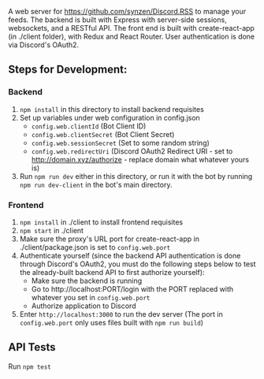 A web server for https://github.com/synzen/Discord.RSS to manage your feeds. The backend is built with Express with server-side sessions, websockets, and a RESTful API. The front end is built with create-react-app (in ./client folder), with Redux and React Router. User authentication is done via Discord's OAuth2.

## Steps for Development:

### Backend

1. `npm install` in this directory to install backend requisites
2. Set up variables under web configuration in config.json
   - `config.web.clientId` (Bot Client ID)
   - `config.web.clientSecret` (Bot Client Secret)
   - `config.web.sessionSecret` (Set to some random string)
   - `config.web.redirectUri` (Discord OAuth2 Redirect URI - set to http://domain.xyz/authorize - replace domain what whatever yours is)
3. Run `npm run dev` either in this directory, or run it with the bot by running `npm run dev-client` in the bot's main directory.

### Frontend

1. `npm install` in ./client to install frontend requisites
2. `npm start` in ./client
3. Make sure the proxy's URL port for create-react-app in ./client/package.json is set to `config.web.port`
4. Authenticate yourself (since the backend API authentication is done through Discord's OAuth2, you must do the following steps below to test the already-built backend API to first authorize yourself):
    - Make sure the backend is running
    - Go to http://localhost:PORT/login with the PORT replaced with whatever you set in `config.web.port`
    - Authorize application to Discord
8. Enter `http://localhost:3000` to run the dev server (The port in `config.web.port` only uses files built with `npm run build`)

## API Tests

Run `npm test`